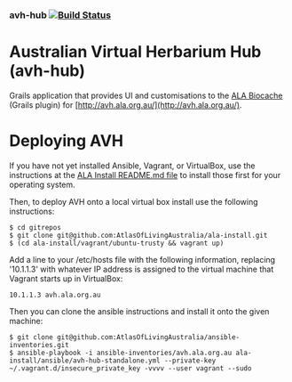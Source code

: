 ### avh-hub   [![Build Status](https://travis-ci.org/AtlasOfLivingAustralia/avh-hub.svg?branch=master)](https://travis-ci.org/AtlasOfLivingAustralia/avh-hub)

Australian Virtual Herbarium Hub (avh-hub)
==========================================

Grails application that provides UI and customisations to the [ALA Biocache](https://github.com/AtlasOfLivingAustralia/biocache-hubs)
(Grails plugin) for [http://avh.ala.org.au/](http://avh.ala.org.au/).

Deploying AVH
=============

If you have not yet installed Ansible, Vagrant, or VirtualBox, use the instructions at the [ALA Install README.md file](https://github.com/AtlasOfLivingAustralia/ala-install/blob/master/README.md) to install those first for your operating system.

Then, to deploy AVH onto a local virtual box install use the following instructions:

```
$ cd gitrepos
$ git clone git@github.com:AtlasOfLivingAustralia/ala-install.git
$ (cd ala-install/vagrant/ubuntu-trusty && vagrant up)
```

Add a line to your /etc/hosts file with the following information, replacing '10.1.1.3' with whatever IP address is assigned to the virtual machine that Vagrant starts up in VirtualBox:

```
10.1.1.3 avh.ala.org.au
```

Then you can clone the ansible instructions and install it onto the given machine:

```
$ git clone git@github.com:AtlasOfLivingAustralia/ansible-inventories.git
$ ansible-playbook -i ansible-inventories/avh.ala.org.au ala-install/ansible/avh-hub-standalone.yml --private-key ~/.vagrant.d/insecure_private_key -vvvv --user vagrant --sudo
```
